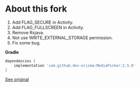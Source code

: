 # About this fork
1. Add FLAG_SECURE in Activity.
2. Add FLAG_FULLSCREEN in Activity.
3. Remove Rxjava.
4. Not use WRITE_EXTERNAL_STORAGE permission.
5. Fix some bug.

**Gradle**

```gradle
dependencies {
	implementation 'com.github.dev-orisma:MediaPicker:2.5.0'
}
```

[See original](https://github.com/alhazmy13/MediaPicker)
